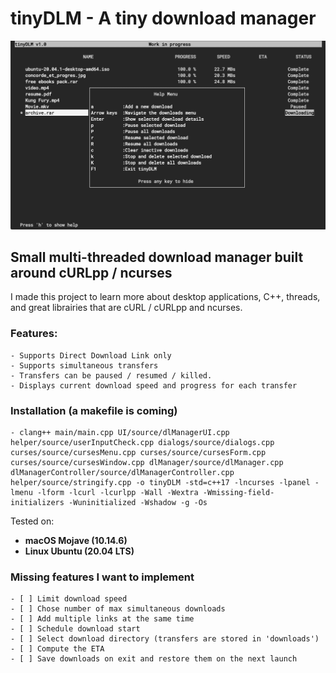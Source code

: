 # tinyDLM - A tiny download manager

![tinyDLM](/imgs/screenshot.jpg)

## Small multi-threaded download manager built around cURLpp / ncurses 

I made this project to learn more about desktop applications, C++, threads, and great librairies that are cURL /
cURLpp and ncurses.

### Features:
    - Supports Direct Download Link only 
    - Supports simultaneous transfers  
    - Transfers can be paused / resumed / killed.
    - Displays current download speed and progress for each transfer  

### Installation (a makefile is coming) 
    - clang++ main/main.cpp UI/source/dlManagerUI.cpp helper/source/userInputCheck.cpp dialogs/source/dialogs.cpp curses/source/cursesMenu.cpp curses/source/cursesForm.cpp curses/source/cursesWindow.cpp dlManager/source/dlManager.cpp dlManagerController/source/dlManagerController.cpp helper/source/stringify.cpp -o tinyDLM -std=c++17 -lncurses -lpanel -lmenu -lform -lcurl -lcurlpp -Wall -Wextra -Wmissing-field-initializers -Wuninitialized -Wshadow -g -Os

Tested on: 
- **macOS Mojave (10.14.6)** 
- **Linux Ubuntu (20.04 LTS)**

### Missing features I want to implement
    
    - [ ] Limit download speed  
    - [ ] Chose number of max simultaneous downloads  
    - [ ] Add multiple links at the same time  
    - [ ] Schedule download start  
    - [ ] Select download directory (transfers are stored in 'downloads')  
    - [ ] Compute the ETA  
    - [ ] Save downloads on exit and restore them on the next launch  



